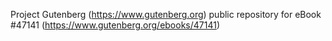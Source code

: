 Project Gutenberg (https://www.gutenberg.org) public repository for eBook #47141 (https://www.gutenberg.org/ebooks/47141)
